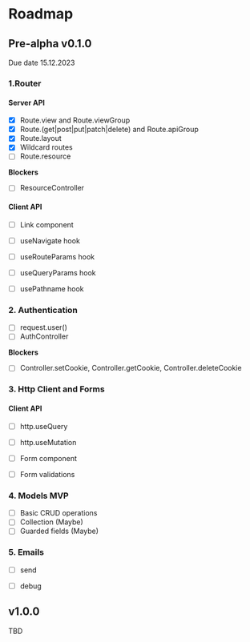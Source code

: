 # Roadmap

## Pre-alpha v0.1.0 
Due date 15.12.2023

### 1.Router

#### Server API

- [x] Route.view and Route.viewGroup
- [x] Route.(get|post|put|patch|delete) and Route.apiGroup
- [x] Route.layout
- [x] Wildcard routes
- [ ] Route.resource

**Blockers**
- [ ] ResourceController

#### Client API

- [ ] Link component
- [ ] useNavigate hook
- [ ] useRouteParams hook
- [ ] useQueryParams hook
- [ ] usePathname hook


### 2. Authentication 

- [ ] request.user()
- [ ] AuthController

**Blockers**
- [ ] Controller.setCookie, Controller.getCookie, Controller.deleteCookie


### 3. Http Client and Forms

#### Client API

- [ ] http.useQuery
- [ ] http.useMutation
- [ ] Form component
- [ ] Form validations


### 4. Models MVP

- [ ] Basic CRUD operations
- [ ] Collection (Maybe)
- [ ] Guarded fields (Maybe)

### 5. Emails

- [ ] send
- [ ] debug


## v1.0.0

TBD
